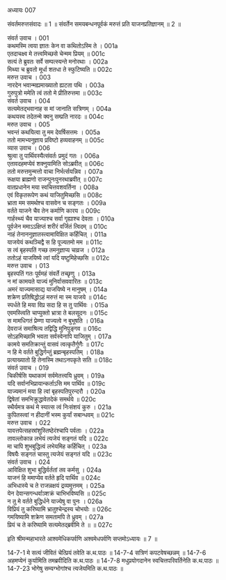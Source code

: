 अध्यायः 007

संवर्तमरुत्तसंवादः ॥ 1 ॥ संवर्तेन समयबन्धनपूर्वकं मरुत्तं प्रति याजनप्रतिज्ञानम् ॥ 2 ॥

संवर्त उवाच ।	001  
कथमस्मि त्वया ज्ञातः केन वा कथितोऽस्मि ते ।	001a  
एतदाचक्ष्व मे तत्त्वमिच्छसे चेन्मम प्रियम् ॥	001c  
सत्यं ते ब्रुवतः सर्वे सम्पत्स्यन्ते मनोरथाः ।	002a  
मिथ्या च ब्रुवतो मूर्धा शतधा ते स्फुटिष्यति ॥	002c  
मरुत्त उवाच ।	003  
नारदेन भवान्मह्यमाख्यातो ह्यटता पथि ।	003a  
गुरुपुत्रो ममेति त्वं ततो मे प्रीतिरुत्तमा ॥	003c  
संवर्त उवाच ।	004  
सत्यमेतद्भवानाह स मां जानाति सत्रिणम् ।	004a  
कथयस्व तदेतन्मे क्वनु सम्प्रति नारदः ॥	004c  
मरुत उवाच ।	005  
भवन्तं कथयित्वा तु मम देवर्षिसत्तमः ।	005a  
ततो मामभ्यनुज्ञाय प्रविष्टो हव्यवाहनम् ॥	005c  
व्यास उवाच ।	006  
श्रुत्वा तु पार्थिवस्यैत्संवर्तः प्रमुदं गतः ।	006a  
एतावदहमप्येवं शक्नुयामिति सोऽब्रवीत् ॥	006c  
ततो मरुत्तमुन्मत्तो वाचा निर्भर्त्सयन्निव ।	007a  
रूक्षया ब्राह्मणो राजन्पुनःपुनरथाब्रवीत् ॥	007c  
वातप्रधानेन मया स्वचित्तवशवर्तिना ।	008a  
एवं विकृतरूपेण कथं याजितुमिच्छसि ॥	008c  
भ्राता मम समर्थश्च वासवेन च सङ्गतः ।	009a  
वर्तते याजने चैव तेन कर्माणि कारय ॥	009c  
गार्हस्थ्यं चैव याज्याश्च सर्वा गृह्याश्च देवताः ।	010a  
पूर्वजेन ममाऽऽक्षिप्तं शरीरं वर्जितं त्विदम् ॥	010c  
नाहं तेनाननुज्ञातस्त्वामाविक्षित कर्हिचित् ।	011a  
याजयेयं कथञ्चिद्वै स हि पूज्यतमो मम ॥	011c  
स त्वं बृहस्पतिं गच्छ तमनुज्ञाप्य चाव्रज ।	012a  
ततोऽहं याजयिष्ये त्वां यदि यष्टुमिहेच्छसि ॥	012c  
मरुत्त उवाच ।	013  
बृहस्पतिं गतः पूर्वमहं संवर्ते तच्छृणु ।	013a  
न मां कामयते याज्यं मुनिर्वासववारितः ॥	013c  
अमरं याज्यमासाद्य याजयिष्ये न मानुषम् ।	014a  
शक्रेण प्रतिषिद्धोऽहं मरुत्तं मा स्म याजये ॥	014c  
स्पर्धते हि मया विप्र सदा हि स तु पार्थिवः ।	015a  
एवमस्त्विति चाप्युक्तो भ्रात्रा ते बलसूदनः ॥	015c  
स मामधिगतं प्रेम्णा याज्यत्वे न बुभूषति ।	016a  
देवराजं समाश्रित्य तद्विद्धि मुनिपुङ्गव ॥	016c  
सोऽहमिच्छामि भवता सर्वस्वेनापि याजितुम् ।	017a  
कामये समतिक्रान्तुं वासवं त्वत्कृतैर्गुणैः ॥	017c  
न हि मे वर्तते बुद्धिर्गन्तुं ब्रह्मन्बृहस्पतिम् ।	018a  
प्रत्याख्यातो हि तेनास्मि तथाऽनपकृते सति ॥	018c  
संवर्त उवाच ।	019  
चिकीर्षसि यथाकामं सर्वमेतत्त्वयि ध्रुवम् ।	019a  
यदि सर्वानभिप्रायान्कर्ताऽसि मम पार्थिव ॥	019c  
याज्यमानं मया हि त्वां बृहस्पतिपुरन्दरौ ।	020a  
द्विषेतां समभिक्रुद्धावेतदेकं समर्थये ॥	020c  
स्थैर्यमत्र कथं मे स्यात्स त्वं निःसंशयं कुरु ।	021a  
कुपितस्त्वां न हीदानीं भस्म कुर्यां सबान्धवम् ॥	021c  
मरुत्त उवाच ।	022  
यावत्तपेत्सहस्रांशुस्तिष्ठेरंश्चापि पर्वताः ।	022a  
तावल्लोकान्न लभेयं त्यजेयं सङ्गतं यदि ॥	022c  
मा चापि शुभबुद्धित्वं लभेयमिह कर्हिचित् ।	023a  
विषयैः सङ्गतं चास्तु त्यजेयं सङ्गतं यदि ॥	023c  
संवर्त उवाच ।	024  
आविक्षित शुभा बुद्धिर्वर्ततां तव कर्मसु ।	024a  
याजनं हि ममाप्येव वर्तते हृदि पार्थिव ॥	024c  
अभिधास्ये च ते राजन्नक्षयं द्रव्यमुत्तमम् ।	025a  
येन देवान्सगन्धर्वाञ्शक्रं चाभिभविष्यसि ॥	025c  
न तु मे वर्तते बुद्धिर्धने याज्येषु वा पुनः ।	026a  
विप्रियं तु करिष्यामि भ्रातुश्चेन्द्रस्य चोभयोः ॥	026c  
गमयिष्यामि शक्रेण समतामपि ते ध्रुवम् ।	027a  
प्रियं च ते करिष्यामि सत्यमेतद्ब्रवीमि ते ॥ ॥	027c  

इति श्रीमन्महाभारते आश्वमेधिकपर्वणि अश्वमेधपर्वणि सप्तमोऽध्यायः ॥ 7 ॥

14-7-1 मे सत्यं जीवितं चेत्प्रियं तवेति क.थ.पाठः ॥ 14-7-4 सत्रिणं कपटवेषच्छन्नम् ॥ 14-7-6 अहमप्येनं कुर्यामिति तमब्रवीदिति क.थ.पाठः ॥ 14-7-8 मधुप्रयोगदानेन स्वचित्तपरिवर्तिनेति क.थ.पाठः ॥ 14-7-23 भोगेषु सम्यग्भोगांश्च त्यजेयमिति क.थ.पाठः ॥
